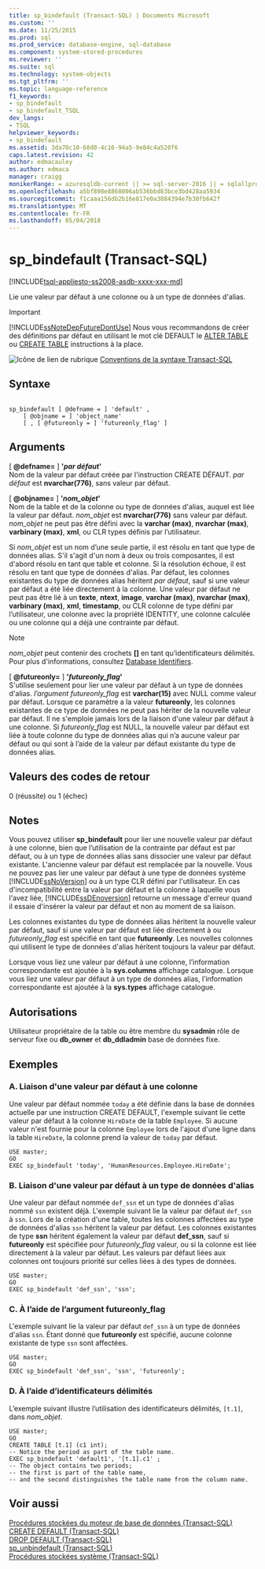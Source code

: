 ```yaml
---
title: sp_bindefault (Transact-SQL) | Documents Microsoft
ms.custom: ''
ms.date: 11/25/2015
ms.prod: sql
ms.prod_service: database-engine, sql-database
ms.component: system-stored-procedures
ms.reviewer: ''
ms.suite: sql
ms.technology: system-objects
ms.tgt_pltfrm: ''
ms.topic: language-reference
f1_keywords:
- sp_bindefault
- sp_bindefault_TSQL
dev_langs:
- TSQL
helpviewer_keywords:
- sp_bindefault
ms.assetid: 3da70c10-68d0-4c16-94a5-9e84c4a520f6
caps.latest.revision: 42
author: edmacauley
ms.author: edmaca
manager: craigg
monikerRange: = azuresqldb-current || >= sql-server-2016 || = sqlallproducts-allversions
ms.openlocfilehash: a5bf898e8868006ab536bbd83bce3bd428aa5934
ms.sourcegitcommit: f1caaa156db2b16e817e0a3884394e7b30fb642f
ms.translationtype: MT
ms.contentlocale: fr-FR
ms.lasthandoff: 05/04/2018
---
```

# <a name="spbindefault-transact-sql"></a>sp_bindefault (Transact-SQL)
[!INCLUDE[tsql-appliesto-ss2008-asdb-xxxx-xxx-md](../../includes/tsql-appliesto-ss2008-asdb-xxxx-xxx-md.md)]

  Lie une valeur par défaut à une colonne ou à un type de données d'alias.  
  
> [!IMPORTANT]  
>  [!INCLUDE[ssNoteDepFutureDontUse](../../includes/ssnotedepfuturedontuse-md.md)] Nous vous recommandons de créer des définitions par défaut en utilisant le mot clé DEFAULT le [ALTER TABLE](../../t-sql/statements/alter-table-transact-sql.md) ou [CREATE TABLE](../../t-sql/statements/create-table-transact-sql.md) instructions à la place.  
  
 ![Icône de lien de rubrique](../../database-engine/configure-windows/media/topic-link.gif "Icône lien de rubrique") [Conventions de la syntaxe Transact-SQL](../../t-sql/language-elements/transact-sql-syntax-conventions-transact-sql.md)  
  
## <a name="syntax"></a>Syntaxe  
  
```  
  
sp_bindefault [ @defname = ] 'default' ,   
    [ @objname = ] 'object_name'   
    [ , [ @futureonly = ] 'futureonly_flag' ]   
```  
  
## <a name="arguments"></a>Arguments  
 [  **@defname=** ] **'***par défaut***'**  
 Nom de la valeur par défaut créée par l'instruction CREATE DÉFAUT. *par défaut* est **nvarchar(776)**, sans valeur par défaut.  
  
 [  **@objname=** ] **'***nom_objet***'**  
 Nom de la table et de la colonne ou type de données d'alias, auquel est liée la valeur par défaut. *nom_objet* est **nvarchar(776)** sans valeur par défaut. *nom_objet* ne peut pas être défini avec la **varchar (max)**, **nvarchar (max)**, **varbinary (max)**, **xml**, ou CLR types définis par l’utilisateur.  
  
 Si *nom_objet* est un nom d’une seule partie, il est résolu en tant que type de données alias. S'il s'agit d'un nom à deux ou trois composantes, il est d'abord résolu en tant que table et colonne. Si la résolution échoue, il est résolu en tant que type de données d'alias. Par défaut, les colonnes existantes du type de données alias héritent *par défaut*, sauf si une valeur par défaut a été liée directement à la colonne. Une valeur par défaut ne peut pas être lié à un **texte**, **ntext**, **image**, **varchar (max)**, **nvarchar (max)**, **varbinary (max)**, **xml**, **timestamp**, ou CLR colonne de type défini par l’utilisateur, une colonne avec la propriété IDENTITY, une colonne calculée ou une colonne qui a déjà une contrainte par défaut.  
  
> [!NOTE]  
>  *nom_objet* peut contenir des crochets **[]** en tant qu’identificateurs délimités. Pour plus d'informations, consultez [Database Identifiers](../../relational-databases/databases/database-identifiers.md).  
  
 [  **@futureonly=** ] **'***futureonly_flag***'**  
 S'utilise seulement pour lier une valeur par défaut à un type de données d'alias. *l’argument futureonly_flag* est **varchar(15)** avec NULL comme valeur par défaut. Lorsque ce paramètre a la valeur **futureonly**, les colonnes existantes de ce type de données ne peut pas hériter de la nouvelle valeur par défaut. Il ne s'emploie jamais lors de la liaison d'une valeur par défaut à une colonne. Si *futureonly_flag* est NULL, la nouvelle valeur par défaut est liée à toute colonne du type de données alias qui n’a aucune valeur par défaut ou qui sont à l’aide de la valeur par défaut existante du type de données alias.  
  
## <a name="return-code-values"></a>Valeurs des codes de retour  
 0 (réussite) ou 1 (échec)  
  
## <a name="remarks"></a>Notes  
 Vous pouvez utiliser **sp_bindefault** pour lier une nouvelle valeur par défaut à une colonne, bien que l’utilisation de la contrainte par défaut est par défaut, ou à un type de données alias sans dissocier une valeur par défaut existante. L'ancienne valeur par défaut est remplacée par la nouvelle. Vous ne pouvez pas lier une valeur par défaut à une type de données système [!INCLUDE[ssNoVersion](../../includes/ssnoversion-md.md)] ou à un type CLR défini par l'utilisateur. En cas d'incompatibilité entre la valeur par défaut et la colonne à laquelle vous l'avez liée, [!INCLUDE[ssDEnoversion](../../includes/ssdenoversion-md.md)] retourne un message d'erreur quand il essaie d'insérer la valeur par défaut et non au moment de sa liaison.  
  
 Les colonnes existantes du type de données alias héritent la nouvelle valeur par défaut, sauf si une valeur par défaut est liée directement à ou *futureonly_flag* est spécifié en tant que **futureonly**. Les nouvelles colonnes qui utilisent le type de données d'alias héritent toujours la valeur par défaut.  
  
 Lorsque vous liez une valeur par défaut à une colonne, l’information correspondante est ajoutée à la **sys.columns** affichage catalogue. Lorsque vous liez une valeur par défaut à un type de données alias, l’information correspondante est ajoutée à la **sys.types** affichage catalogue.  
  
## <a name="permissions"></a>Autorisations  
 Utilisateur propriétaire de la table ou être membre du **sysadmin** rôle de serveur fixe ou **db_owner** et **db_ddladmin** base de données fixe.  
  
## <a name="examples"></a>Exemples  
  
### <a name="a-binding-a-default-to-a-column"></a>A. Liaison d'une valeur par défaut à une colonne  
 Une valeur par défaut nommée `today` a été définie dans la base de données actuelle par une instruction CREATE DEFAULT, l'exemple suivant lie cette valeur par défaut à la colonne `HireDate` de la table `Employee`. Si aucune valeur n'est fournie pour la colonne `Employee` lors de l'ajout d'une ligne dans la table `HireDate`, la colonne prend la valeur de `today` par défaut.  
  
```  
USE master;  
GO  
EXEC sp_bindefault 'today', 'HumanResources.Employee.HireDate';  
```  
  
### <a name="b-binding-a-default-to-an-alias-data-type"></a>B. Liaison d'une valeur par défaut à un type de données d'alias  
 Une valeur par défaut nommée `def_ssn` et un type de données d'alias nommé `ssn` existent déjà. L'exemple suivant lie la valeur par défaut `def_ssn` à `ssn`. Lors de la création d'une table, toutes les colonnes affectées au type de données d'alias `ssn` héritent la valeur par défaut. Les colonnes existantes de type **ssn** héritent également la valeur par défaut **def_ssn**, sauf si **futureonly** est spécifiée pour *futureonly_flag* valeur, ou si la colonne est liée directement à la valeur par défaut. Les valeurs par défaut liées aux colonnes ont toujours priorité sur celles liées à des types de données.  
  
```  
USE master;  
GO  
EXEC sp_bindefault 'def_ssn', 'ssn';  
```  
  
### <a name="c-using-the-futureonlyflag"></a>C. À l’aide de l’argument futureonly_flag  
 L'exemple suivant lie la valeur par défaut `def_ssn` à un type de données d'alias `ssn`. Étant donné que **futureonly** est spécifié, aucune colonne existante de type `ssn` sont affectées.  
  
```  
USE master;  
GO  
EXEC sp_bindefault 'def_ssn', 'ssn', 'futureonly';  
```  
  
### <a name="d-using-delimited-identifiers"></a>D. À l’aide d’identificateurs délimités  
 L’exemple suivant illustre l’utilisation des identificateurs délimités, `[t.1]`, dans *nom_objet*.  
  
```  
USE master;  
GO  
CREATE TABLE [t.1] (c1 int);   
-- Notice the period as part of the table name.  
EXEC sp_bindefault 'default1', '[t.1].c1' ;  
-- The object contains two periods;   
-- the first is part of the table name,   
-- and the second distinguishes the table name from the column name.  
```  
  
## <a name="see-also"></a>Voir aussi  
 [Procédures stockées du moteur de base de données &#40;Transact-SQL&#41;](../../relational-databases/system-stored-procedures/database-engine-stored-procedures-transact-sql.md)   
 [CREATE DEFAULT &#40;Transact-SQL&#41;](../../t-sql/statements/create-default-transact-sql.md)   
 [DROP DEFAULT &#40;Transact-SQL&#41;](../../t-sql/statements/drop-default-transact-sql.md)   
 [sp_unbindefault &#40;Transact-SQL&#41;](../../relational-databases/system-stored-procedures/sp-unbindefault-transact-sql.md)   
 [Procédures stockées système &#40;Transact-SQL&#41;](../../relational-databases/system-stored-procedures/system-stored-procedures-transact-sql.md)  
  
  
